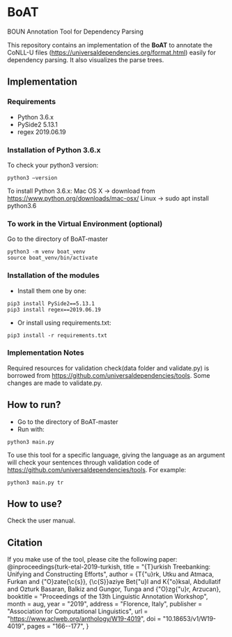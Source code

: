 # BoAT
BOUN Annotation Tool for Dependency Parsing

This repository contains an implementation of the **BoAT** to annotate the CoNLL-U files (https://universaldependencies.org/format.html) easily for dependency parsing. It also visualizes the parse trees.

## Implementation

### Requirements
- Python 3.6.x
- PySide2 5.13.1
- regex 2019.06.19

### Installation of Python 3.6.x
To check your python3 version:
```
python3 —version
```
To install Python 3.6.x:
Mac OS X -> download from https://www.python.org/downloads/mac-osx/
Linux -> sudo apt install python3.6

### To work in the Virtual Environment (optional)
Go to the directory of BoAT-master
```
python3 -m venv boat_venv
source boat_venv/bin/activate
```

### Installation of the modules
- Install them one by one:
```
pip3 install PySide2==5.13.1
pip3 install regex==2019.06.19
```

- Or install using requirements.txt:
```
pip3 install -r requirements.txt
```

### Implementation Notes
Required resources for validation check(data folder and validate.py) is borrowed from https://github.com/universaldependencies/tools. Some changes are made to validate.py.

## How to run?
- Go to the directory of BoAT-master
- Run with:
```
python3 main.py
```

To use this tool for a specific language, giving the language as an argument will check your sentences through validation code of https://github.com/universaldependencies/tools. For example:
```
python3 main.py tr
```

## How to use?
Check the user manual.

## Citation
If you make use of the tool, please cite the following paper:
@inproceedings{turk-etal-2019-turkish,
    title = "{T}urkish Treebanking: Unifying and Constructing Efforts",
    author = {T{\"u}rk, Utku  and
      Atmaca, Furkan  and
      {\"O}zate{\c{s}}, {\c{S}}aziye Bet{\"u}l  and
      K{\"o}ksal, Abdullatif  and
      Ozturk Basaran, Balkiz  and
      Gungor, Tunga  and
      {\"O}zg{\"u}r, Arzucan},
    booktitle = "Proceedings of the 13th Linguistic Annotation Workshop",
    month = aug,
    year = "2019",
    address = "Florence, Italy",
    publisher = "Association for Computational Linguistics",
    url = "https://www.aclweb.org/anthology/W19-4019",
    doi = "10.18653/v1/W19-4019",
    pages = "166--177",
}
